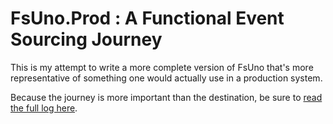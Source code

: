 FsUno.Prod : A Functional Event Sourcing Journey
================================================

This is my attempt to write a more complete version of FsUno that's
more representative of something one would actually use in a production system.

Because the journey is more important than the destination, be sure to 
[read the full log here](http://thinkbeforecoding.github.io/FsUno.Prod/).
